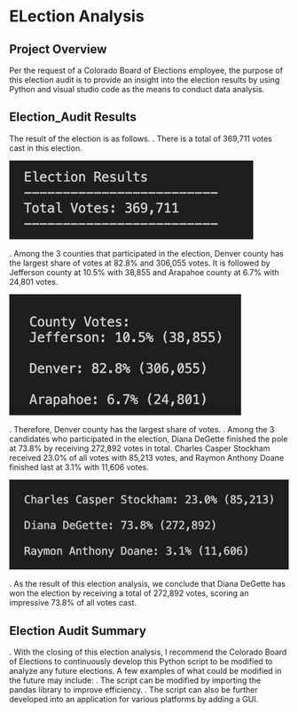 # ELection Analysis

## Project Overview

Per the request of a Colorado Board of Elections employee, the purpose of this election audit is to provide an insight into the election results by using Python and visual studio code as the means to conduct data analysis. 

## Election_Audit Results

The result of the election is as follows. 
. There is a total of 369,711 votes cast in this election.

![alt text](https://github.com/harryhua2021/Assignments/blob/ade80aa7738d04c1613372cd0e62d6920d559e34/Election_Analysis/Total_Votes.png)

. Among the 3 counties that participated in the election, Denver county has the largest share of votes at 82.8% and 306,055 votes. It is followed by Jefferson county at 10.5% with 38,855 and Arapahoe county at 6.7% with 24,801 votes. 

![alt text](https://github.com/harryhua2021/Assignments/blob/ade80aa7738d04c1613372cd0e62d6920d559e34/Election_Analysis/County_Votes.png)

. Therefore, Denver county has the largest share of votes.
. Among the 3 candidates who participated in the election, Diana DeGette finished the pole at 73.8% by receiving 272,892 votes in total. Charles Casper Stockham received 23.0% of all votes with 85,213 votes, and Raymon Anthony Doane finished last at 3.1% with 11,606 votes.

![alt text](https://github.com/harryhua2021/Assignments/blob/ade80aa7738d04c1613372cd0e62d6920d559e34/Election_Analysis/Candidate_Votes.png)

. As the result of this election analysis, we conclude that Diana DeGette has won the election by receiving a total of 272,892 votes, scoring an impressive 73.8% of all votes cast.

## Election Audit Summary
. With the closing of this election analysis, I recommend the Colorado Board of Elections to continuously develop this Python script to be modified to analyze any future elections. 
A few examples of what could be modified in the future may include:
. The script can be modified by importing the pandas library to improve efficiency.
. The script can also be further developed into an application for various platforms by adding a GUI. 
